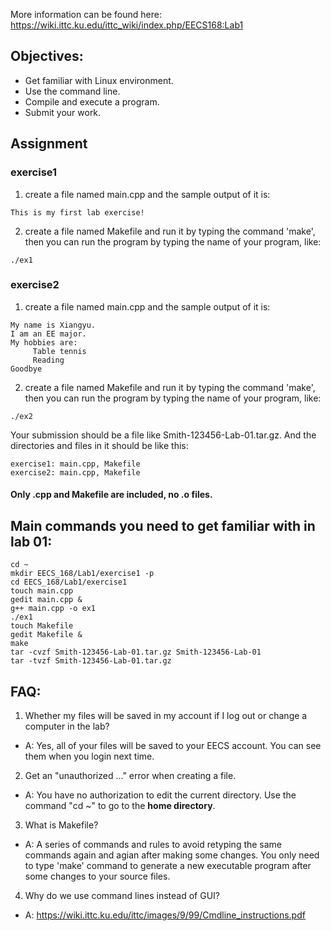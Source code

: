 More information can be found here: https://wiki.ittc.ku.edu/ittc_wiki/index.php/EECS168:Lab1

## Objectives:
- Get familiar with Linux environment.
- Use the command line.
- Compile and execute a program.
- Submit your work.

## Assignment
### exercise1
1. create a file named main.cpp and the sample output of it is:
```
This is my first lab exercise!
```
2. create a file named Makefile and run it by typing the command 'make', then you can run the program by typing the name of your program, like:
```
./ex1
```

### exercise2
1. create a file named main.cpp and the sample output of it is:
```
My name is Xiangyu.
I am an EE major.
My hobbies are: 
     Table tennis
     Reading
Goodbye
```
2. create a file named Makefile and run it by typing the command 'make', then you can run the program by typing the name of your program, like:
```
./ex2
```

Your submission should be a file like Smith-123456-Lab-01.tar.gz. And the directories and files in it should be like this:
```
exercise1: main.cpp, Makefile
exercise2: main.cpp, Makefile
```
#### Only .cpp and Makefile are included, no .o files. 


## Main commands you need to get familiar with in lab 01:
```shell
cd ~
mkdir EECS_168/Lab1/exercise1 -p
cd EECS_168/Lab1/exercise1
touch main.cpp
gedit main.cpp &
g++ main.cpp -o ex1
./ex1
touch Makefile
gedit Makefile &
make
tar -cvzf Smith-123456-Lab-01.tar.gz Smith-123456-Lab-01
tar -tvzf Smith-123456-Lab-01.tar.gz
```

## FAQ:
1. Whether my files will be saved in my account if I log out or change a computer in the lab?
* A: Yes, all of your files will be saved to your EECS account. You can see them when you login next time.
2. Get an "unauthorized ..." error when creating a file.
+ A: You have no authorization to edit the current directory. Use the command "cd ~" to go to the **home directory**.
3. What is Makefile?
- A: A series of commands and rules to avoid retyping the same commands again and agian after making some changes. You only need to type 'make' command to generate a new executable program after some changes to your source files.
4. Why do we use command lines instead of GUI?
- A: https://wiki.ittc.ku.edu/ittc/images/9/99/Cmdline_instructions.pdf
